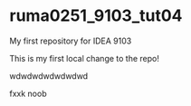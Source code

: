 # ruma0251_9103_tut04
My first repository for IDEA 9103

This is my first local change to the repo!

wdwdwdwdwdwdwd

fxxk noob
